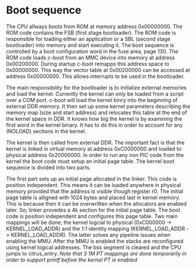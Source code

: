 # Boot sequence

The CPU allways boots from ROM at memory address 0x00000000. The ROM code contains the FSB (first stage bootloader). The ROM code is responsible for loading either an application or a SBL (second stage bootloader) into memory and start executing it. The boot sequence is controlled by a boot configuration word in the fuse area, page 130. The ROM code loads c-boot from an MMC device into memory at address 0x00200000. During startup c-boot remapps this address space to 0x00000000. This way the vector table at 0x00200000 can be accessed at address 0x00000000. This allows interrupts to be used in the bootloader. 

The main responsibility for the bootloader is to initialize external memories and load the kernel. Currently the kernel can only be loaded from a script over a COM port. c-boot will load the kernel binry into the beginning of external DDR memory. It then set up some kernel parameters describing the memory map (size and start address) and relocates this table at the end of the kernel space in DDR. It knows how big the kernel is by examining the first word in the kernel binary. It has to do this in order to account for any (NOLOAD) sections in the kernel. 

The kernel is then called from external DDR. The important fact is that the kernel is linked in virtual memory at address 0xC0000000 and loaded to physical address 0x20000000. In order to run any non PIC code from the kernel the boot code must setup an initial page table. The kernel boot sequence is divided into two parts.

The first part sets up an initial page allocated in the linker. This code is position independent. This means it can be loaded anywhere in physical memory provided that the address is visible though register r0. The initial page table is alligned with 1024 bytes and placed last in kernel memory. This is because then it can be overwritten when the allocators are enabled later. So; linker provedes a 4k section for the initial page table. The boot code is position independent and configures this page table. Two main mappings will be done; the kernel logcial to physical (0xC000000 -> KERNEL_LOAD_ADDR) and the 1:1 identity mapping (KERNEL_LOAD_ADDR -> KERNEL_LOAD_ADDR). The latter solves any pipeline issues when enabling the MMU. After the MMU is enabled the stacks are reconfigured using kernel logical addresses. The bss segment is cleared and the CPU jumps to citrus_entry. *Note that 3 1M PT mappings are done temporarily in order to support printf before the kernel PT is enabled*
